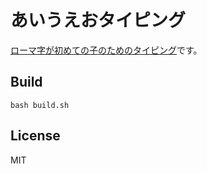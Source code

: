 # あいうえおタイピング
[ローマ字が初めての子のためのタイピング](https://marmooo.github.io/aiueo-typing/)です。

## Build
```bash build.sh```

## License
MIT
